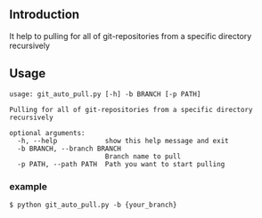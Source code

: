 ## Introduction
It help to pulling for all of git-repositories from a specific directory recursively

## Usage
```
usage: git_auto_pull.py [-h] -b BRANCH [-p PATH]

Pulling for all of git-repositories from a specific directory recursively

optional arguments:
  -h, --help            show this help message and exit
  -b BRANCH, --branch BRANCH
                        Branch name to pull
  -p PATH, --path PATH  Path you want to start pulling
```

### example
```
$ python git_auto_pull.py -b {your_branch}
```

